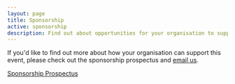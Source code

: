 ```yaml
---
layout: page
title: Sponsorship
active: sponsorship
description: Find out about opportunities for your organisation to support FOSS4G Perth.
---
```


If you'd like to find out more about how your organisation can support this event, please check out the sponsorship prospectus and <a href="mailto:perth-hub@foss4g-oceania.org?subject=sponsorship">email us</a>.

<div class="submit-button">
    <div class="button_wrapper center">
    <a href="{{site.baseurl}}/assets/img/sponsorship_prospectus/FOSS4G_2021_Sponsors.png" class="btn" target="_blank" rel="noreferrer">Sponsorship Prospectus</a>
    </div>
</div>
